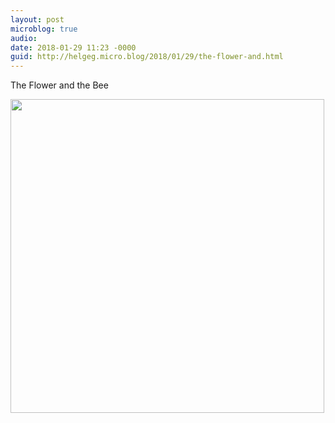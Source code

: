 ```yaml
---
layout: post
microblog: true
audio: 
date: 2018-01-29 11:23 -0000
guid: http://helgeg.micro.blog/2018/01/29/the-flower-and.html
---
```

The Flower and the Bee

<img src="http://helgeg.micro.blog/uploads/2018/476f46caa9.jpg" width="502" height="502" />
